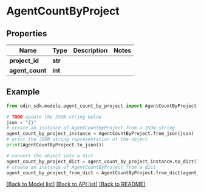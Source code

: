 # AgentCountByProject


## Properties

Name | Type | Description | Notes
------------ | ------------- | ------------- | -------------
**project_id** | **str** |  | 
**agent_count** | **int** |  | 

## Example

```python
from odin_sdk.models.agent_count_by_project import AgentCountByProject

# TODO update the JSON string below
json = "{}"
# create an instance of AgentCountByProject from a JSON string
agent_count_by_project_instance = AgentCountByProject.from_json(json)
# print the JSON string representation of the object
print(AgentCountByProject.to_json())

# convert the object into a dict
agent_count_by_project_dict = agent_count_by_project_instance.to_dict()
# create an instance of AgentCountByProject from a dict
agent_count_by_project_from_dict = AgentCountByProject.from_dict(agent_count_by_project_dict)
```
[[Back to Model list]](../README.md#documentation-for-models) [[Back to API list]](../README.md#documentation-for-api-endpoints) [[Back to README]](../README.md)


